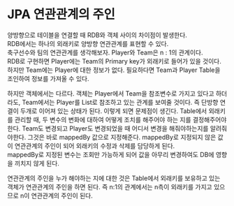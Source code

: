 # JPA 연관관계의 주인
양방향으로 테이블을 연결할 때 RDB와 객체 사이의 차이점이 발생한다.  
RDB에서는 하나의 외래키로 양방향 연관관계를 표현할 수 있다.   
축구선수와 팀의 연관관계를 생각해보자. Player와 Team은 n : 1의 관계이다.  
RDB로 구현하면 Player에는 Team의 Primary key가 외래키로 들어가 있을 것이다.  하지만 Team에는 Player에 대한 정보가 없다. 필요하다면 Team과 Player Table을 조인하여 정보를 가져올 수 있다.  

하지만 객체에서는 다르다. 객체는 Player에서 Team을 참조변수로 가지고 있다고 하더라도, Team에서는 Player를 List로 참조하고 있는 관계를 보여줄 것이다. 즉 단방향 연결이 두개로 이어져 있는 상태가 된다. 이렇게 되면 문제점이 생긴다. Table에서 외래키를 관리할 때, 두 변수의 변화에 대하여 어떻게 조치를 해주어야 하는 지를 결정해주어야 한다. Team도 변경되고  Player도 변경되었을 때 어디서 변경을 해줘야하는지를 알려줘야한다. 그것은 바로 mappedBy 값으로 지정해준다. mappedBy로 지정되지 않은 값이 연관관계의 주인이 되어 외래키의 수정과 삭제를 담당하게 된다.  
mappedBy로 지정된 변수는 조회만 가능하게 되어 값을 아무리 변경하여도 DB에 영향을 끼치지 않게 된다.

연관관계의 주인을 누가 해야하는 지에 대한 것은 Table에서 외래키를 보유하고 있는 객체가 연관관계의 주인을 하면 된다.
즉 n:1의 관계에서는 n측이 외래키를 가지고 있으므로 n이 연관관계의 주인이 된다.  
